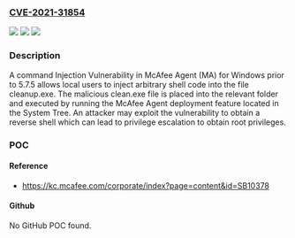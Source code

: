 ### [CVE-2021-31854](https://cve.mitre.org/cgi-bin/cvename.cgi?name=CVE-2021-31854)
![](https://img.shields.io/static/v1?label=Product&message=McAfee%20Agent%20for%20Windows&color=blue)
![](https://img.shields.io/static/v1?label=Version&message=%3C%205.7.5%20&color=brighgreen)
![](https://img.shields.io/static/v1?label=Vulnerability&message=CWE-94%3A%20Improper%20Control%20of%20Generation%20of%20Code%20('Code%20Injection')&color=brighgreen)

### Description

A command Injection Vulnerability in McAfee Agent (MA) for Windows prior to 5.7.5 allows local users to inject arbitrary shell code into the file cleanup.exe. The malicious clean.exe file is placed into the relevant folder and executed by running the McAfee Agent deployment feature located in the System Tree. An attacker may exploit the vulnerability to obtain a reverse shell which can lead to privilege escalation to obtain root privileges.

### POC

#### Reference
- https://kc.mcafee.com/corporate/index?page=content&id=SB10378

#### Github
No GitHub POC found.

